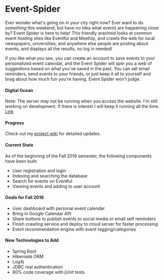 # Event-Spider
Ever wonder what's going on in your city right now? Ever want to do *something* this weekend, but have no idea what events
are happening close by? Event Spider is here to help! This friendly arachnid looks at common event hosting sites like
Eventful and MeetUp, and crawls the web for local newspapers, universities, and anywhere else people are posting about
events, and displays all the results, no log in needed!

If you like what you see, you can create an account to save events to your personalized event calendar, and the Event
Spider will spin you a web of suggestions based on what you've saved in the past. You can set email reminders, send events
to your friends, or just keep it all to yourself and brag about how much fun you're having. Event Spider won't judge.

#### Digital Ocean
Note: The server may not be running when you access the website. I'm still working on development. If there is interest
I will keep it running all the time.
[Link](http://138.68.1.193:8090)

#### Progress
Check out my [project wiki](https://github.com/sgreenholtz/Event-Spider/wiki) for detailed updates.

#### Current State
As of the beginning of the Fall 2016 semester, the following components have been built:
- User registration and login
- Indexing and searching the database
- Search for events on Eventful
- Viewing events and adding to user account

#### Goals for Fall 2016
- User dashboard with personal event calendar
- Bring in Google Calendar API
- Share buttons to publish events to social media or email self reminders
- Finish crawling service and deploy to cloud server for faster processing
- Event recommendation engine with event tagging/categories

#### New Technologies to Add
- Spring Boot
- Hibernate ORM
- Log4j
- JDBC real authentication
- 80% code coverage with jUnit tests